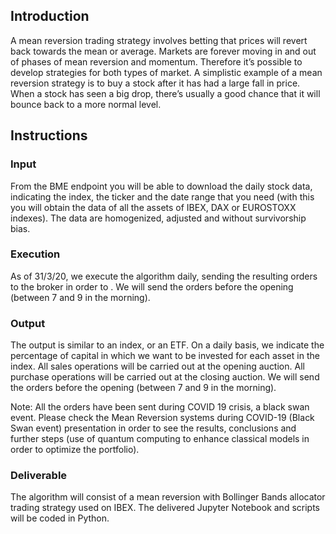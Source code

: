 ## Introduction

A mean reversion trading strategy involves betting that prices will revert back towards the mean or average. Markets are forever moving in and out of phases of mean reversion and momentum. Therefore it’s possible to develop strategies for both types of market. A simplistic example of a mean reversion strategy is to buy a stock after it has had a large fall in price. When a stock has seen a big drop, there’s usually a good chance that it will bounce back to a more normal level.


## Instructions

### Input

From the BME endpoint you will be able to download the daily stock data, indicating the index, the ticker and the date range that you need (with this you will obtain the data of all the assets of IBEX, DAX or EUROSTOXX indexes). The data are homogenized, adjusted and without survivorship bias. 

### Execution

As of 31/3/20, we execute the algorithm daily, sending the resulting orders to the broker in order to . We will send the orders before the opening (between 7 and 9 in the morning). 

### Output

The output is similar to an index, or an ETF. On a daily basis, we indicate the percentage of capital in which we want to be invested for each asset in the index. All sales operations will be carried out at the opening auction. All purchase operations will be carried out at the closing auction. We will send the orders before the opening (between 7 and 9 in the morning).


Note: All the orders have been sent during COVID 19 crisis, a black swan event. Please check the Mean Reversion systems during COVID-19 (Black Swan event) presentation in order to see the results, conclusions and further steps (use of quantum computing to enhance classical models in order to optimize the portfolio).

### Deliverable

The algorithm will consist of a mean reversion with Bollinger Bands allocator trading strategy used on IBEX. The delivered Jupyter Notebook and scripts will be coded in Python.
